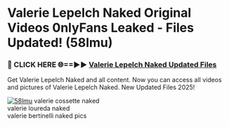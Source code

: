 # Valerie Lepelch Naked Original Videos 0nlyFans Leaked - Files Updated! (58lmu)

<h3>🔴 CLICK HERE 🌐==►► <a href="https://tinyurl.com/yckcrads" rel="nofollow">Valerie Lepelch Naked Updated Files</a></h3>

Get Valerie Lepelch Naked and all content. Now you can access all videos and pictures of Valerie Lepelch Naked. New Updated Files 2025!

[![58lmu](https://i.imgur.com/hpKpOFt.gif)](https://tinyurl.com/yckcrads)
valerie cossette naked<br>
valerie loureda naked<br>
valerie bertinelli naked pics